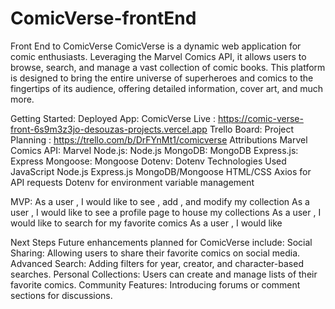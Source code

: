 # ComicVerse-frontEnd
Front End to ComicVerse
ComicVerse is a dynamic web application for comic enthusiasts. Leveraging the Marvel Comics API, it allows users to browse, search, and manage a vast collection of comic books. This platform is designed to bring the entire universe of superheroes and comics to the fingertips of its audience, offering detailed information, cover art, and much more.

Getting Started:
Deployed App: ComicVerse Live : https://comic-verse-front-6s9m3z3jo-desouzas-projects.vercel.app
Trello Board: Project Planning : https://trello.com/b/DrFYnMt1/comicverse
Attributions
Marvel Comics API: Marvel
Node.js: Node.js
MongoDB: MongoDB
Express.js: Express
Mongoose: Mongoose
Dotenv: Dotenv
Technologies Used
JavaScript
Node.js
Express.js
MongoDB/Mongoose
HTML/CSS
Axios for API requests
Dotenv for environment variable management

MVP:
As a user , I would like to see , add , and modify my collection 
As a user , I would like to see a profile page to house my collections
As a user , I would like to search for my favorite comics 
As a user , I would like


Next Steps
Future enhancements planned for ComicVerse include:
Social Sharing: Allowing users to share their favorite comics on social media.
Advanced Search: Adding filters for year, creator, and character-based searches.
Personal Collections: Users can create and manage lists of their favorite comics.
Community Features: Introducing forums or comment sections for discussions.
